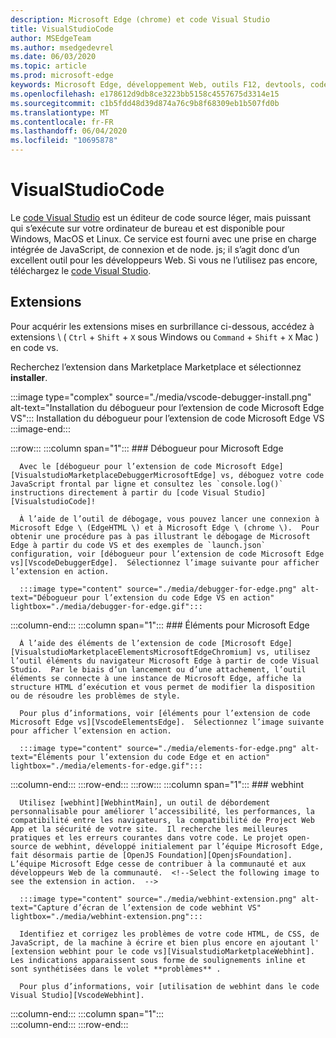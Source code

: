 ```yaml
---
description: Microsoft Edge (chrome) et code Visual Studio
title: VisualStudioCode
author: MSEdgeTeam
ms.author: msedgedevrel
ms.date: 06/03/2020
ms.topic: article
ms.prod: microsoft-edge
keywords: Microsoft Edge, développement Web, outils F12, devtools, code vs, code Visual Studio, débogueur, webhint
ms.openlocfilehash: e178612d9db8ce3223bb5158c4557675d3314e15
ms.sourcegitcommit: c1b5fdd48d39d874a76c9b8f68309eb1b507fd0b
ms.translationtype: MT
ms.contentlocale: fr-FR
ms.lasthandoff: 06/04/2020
ms.locfileid: "10695878"
---
```

# VisualStudioCode  

Le [code Visual Studio][VisualStudioCodeDocs] est un éditeur de code source léger, mais puissant qui s’exécute sur votre ordinateur de bureau et est disponible pour Windows, MacOS et Linux.  Ce service est fourni avec une prise en charge intégrée de JavaScript, de connexion et de node. js; il s’agit donc d’un excellent outil pour les développeurs Web.  Si vous ne l’utilisez pas encore, téléchargez le [code Visual Studio][VisualstudioCode].  

## Extensions  

<!--Todo: We want to put something like the tiles for extensions VS Code uses on this page https://code.visualstudio.com/Docs#top-extensions but I don't think this is a markdown page.  I think it's a web page.  I couldn't find anything in https://github.com/Microsoft/vscode-docs that looks like this page. In the meantime, here's what I've come up with: -->  

Pour acquérir les extensions mises en surbrillance ci-dessous, accédez à extensions \ ( `Ctrl` + `Shift` + `X` sous Windows ou `Command` + `Shift` + `X` Mac \) en code vs.  

Recherchez l’extension dans Marketplace Marketplace et sélectionnez **installer**.  

:::image type="complex" source="./media/vscode-debugger-install.png" alt-text="Installation du débogueur pour l’extension de code Microsoft Edge VS":::
   Installation du débogueur pour l’extension de code Microsoft Edge VS  
:::image-end:::  

:::row:::
   :::column span="1":::
      ### Débogueur pour Microsoft Edge  

      Avec le [débogueur pour l’extension de code Microsoft Edge][VisualstudioMarketplaceDebuggerMicrosoftEdge] vs, déboguez votre code JavaScript frontal par ligne et consultez les `console.log()` instructions directement à partir du [code Visual Studio][VisualstudioCode]!  
      
      À l’aide de l’outil de débogage, vous pouvez lancer une connexion à Microsoft Edge \ (EdgeHTML \) et à Microsoft Edge \ (chrome \).  Pour obtenir une procédure pas à pas illustrant le débogage de Microsoft Edge à partir du code VS et des exemples de `launch.json` configuration, voir [débogueur pour l’extension de code Microsoft Edge vs][VscodeDebuggerEdge].  Sélectionnez l’image suivante pour afficher l’extension en action.  

      :::image type="content" source="./media/debugger-for-edge.png" alt-text="Débogueur pour l’extension du code Edge VS en action" lightbox="./media/debugger-for-edge.gif":::  
   :::column-end:::
   :::column span="1":::
      ### Éléments pour Microsoft Edge  
      
      À l’aide des éléments de l’extension de code [Microsoft Edge][VisualstudioMarketplaceElementsMicrosoftEdgeChromium] vs, utilisez l’outil éléments du navigateur Microsoft Edge à partir de code Visual Studio.  Par le biais d’un lancement ou d’une attachement, l’outil éléments se connecte à une instance de Microsoft Edge, affiche la structure HTML d’exécution et vous permet de modifier la disposition ou de résoudre les problèmes de style.  
      
      Pour plus d’informations, voir [éléments pour l’extension de code Microsoft Edge vs][VscodeElementsEdge].  Sélectionnez l’image suivante pour afficher l’extension en action.  
      
      :::image type="content" source="./media/elements-for-edge.png" alt-text="Éléments pour l’extension du code Edge et en action" lightbox="./media/elements-for-edge.gif":::  
   :::column-end:::
:::row-end:::
:::row:::
   :::column span="1":::
      ### webhint
      
      Utilisez [webhint][WebhintMain], un outil de débordement personnalisable pour améliorer l’accessibilité, les performances, la compatibilité entre les navigateurs, la compatibilité de Project Web App et la sécurité de votre site.  Il recherche les meilleures pratiques et les erreurs courantes dans votre code. Le projet open-source de webhint, développé initialement par l’équipe Microsoft Edge, fait désormais partie de [OpenJS Foundation][OpenjsFoundation].  L’équipe Microsoft Edge cesse de contribuer à la communauté et aux développeurs Web de la communauté.  <!--Select the following image to see the extension in action.  -->  
      
      :::image type="content" source="./media/webhint-extension.png" alt-text="Capture d’écran de l’extension de code webhint VS" lightbox="./media/webhint-extension.png":::  
      
      Identifiez et corrigez les problèmes de votre code HTML, de CSS, de JavaScript, de la machine à écrire et bien plus encore en ajoutant l' [extension webhint pour le code vs][VisualstudioMarketplaceWebhint].  Les indications apparaissent sous forme de soulignements inline et sont synthétisées dans le volet **problèmes** .  
      
      Pour plus d’informations, voir [utilisation de webhint dans le code Visual Studio][VscodeWebhint].  
   :::column-end:::
   :::column span="1":::
      <!--Empty to retain grid  -->  
   :::column-end:::
:::row-end:::

<!-- image links -->  

<!--links -->  

[VscodeDebuggerEdge]: ./debugger-for-edge.md "Débogueur pour l’extension de code Microsoft Edge VS | Documents Microsoft"  
[VscodeElementsEdge]: ./elements-for-edge.md "Éléments pour l’extension de code Microsoft Edge VS | Documents Microsoft"  
[VscodeWebhint]: ./webhint.md "Extension de code webhint et Documents Microsoft"  

[VisualstudioCode]: https://code.visualstudio.com "Code Visual Studio"  
[VisualStudioCodeDocs]: https://code.visualstudio.com/Docs "Documentation | Code Visual Studio"   

[VisualstudioMarketplaceDebuggerMicrosoftEdge]: https://marketplace.visualstudio.com/items?itemName=msjsdiag.debugger-for-edge "Débogueur pour Microsoft Edge | Visual Studio Marketplace"  
[VisualstudioMarketplaceElementsMicrosoftEdgeChromium]: https://marketplace.visualstudio.com/items?itemName=ms-edgedevtools.vscode-edge-devtools "Éléments pour Microsoft Edge (chrome) | Visual Studio Marketplace"  

[VisualstudioMarketplaceWebhint]: https://marketplace.visualstudio.com/items?itemName=webhint.vscode-webhint "webhint | Visual Studio Marketplace"  

[WebhintMain]:  https://webhint.io "Astuce"  
[OpenjsFoundation]:  https://openjsf.org "OpenJS Foundation"  

